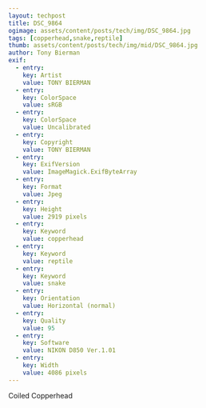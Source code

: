 ```yaml
---
layout: techpost
title: DSC_9864
ogimage: assets/content/posts/tech/img/DSC_9864.jpg
tags: [copperhead,snake,reptile]
thumb: assets/content/posts/tech/img/mid/DSC_9864.jpg
author: Tony Bierman
exif:
  - entry:
    key: Artist
    value: TONY BIERMAN
  - entry:
    key: ColorSpace
    value: sRGB
  - entry:
    key: ColorSpace
    value: Uncalibrated
  - entry:
    key: Copyright
    value: TONY BIERMAN
  - entry:
    key: ExifVersion
    value: ImageMagick.ExifByteArray
  - entry:
    key: Format
    value: Jpeg
  - entry:
    key: Height
    value: 2919 pixels
  - entry:
    key: Keyword
    value: copperhead
  - entry:
    key: Keyword
    value: reptile
  - entry:
    key: Keyword
    value: snake
  - entry:
    key: Orientation
    value: Horizontal (normal)
  - entry:
    key: Quality
    value: 95
  - entry:
    key: Software
    value: NIKON D850 Ver.1.01     
  - entry:
    key: Width
    value: 4086 pixels
---
```

<p class="h4">Coiled Copperhead</p>